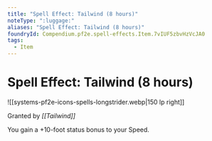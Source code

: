 ```yaml
---
title: "Spell Effect: Tailwind (8 hours)"
noteType: ":luggage:"
aliases: "Spell Effect: Tailwind (8 hours)"
foundryId: Compendium.pf2e.spell-effects.Item.7vIUF5zbvHzVcJA0
tags:
  - Item
---
```


# Spell Effect: Tailwind (8 hours)
![[systems-pf2e-icons-spells-longstrider.webp|150 lp right]]

Granted by _[[Tailwind]]_

You gain a +10-foot status bonus to your Speed.
